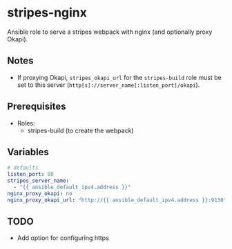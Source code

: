 # stripes-nginx

Ansible role to serve a stripes webpack with nginx (and optionally proxy Okapi).

## Notes

* If proxying Okapi, `stripes_okapi_url` for the `stripes-build` role must be set to this server (`http[s]://server_name[:listen_port]/okapi`).

## Prerequisites

* Roles:
  * stripes-build (to create the webpack)

## Variables

```yaml
# defaults
listen_port: 80
stripes_server_name:
  - "{{ ansible_default_ipv4.address }}"
nginx_proxy_okapi: no
nginx_proxy_okapi_url: "http://{{ ansible_default_ipv4.address }}:9130"
```

## TODO

* Add option for configuring https
